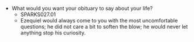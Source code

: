 - What would you want your obituary to say about your life?
	- SPARKS027.01
	- Ezequiel would always come to you with the most uncomfortable questions; he did not care a bit to soften the blow; he would never let anything stop his curiosity.